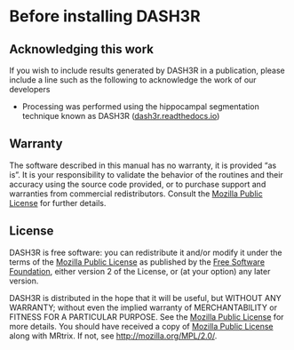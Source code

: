 # Before installing DASH3R

## Acknowledging this work
If you wish to include results generated by DASH3R in a publication, please include a line such as the following to acknowledge the work of our developers

* Processing was performed using the hippocampal segmentation technique known as DASH3R ([dash3r.readthedocs.io](dash3r.readthedocs.io))

## Warranty

The software described in this manual has no warranty, it is provided “as is”. It is your responsibility to validate the behavior of the routines and their accuracy using the source code provided, or to purchase support and warranties from commercial redistributors. Consult the [Mozilla Public License](https://www.mozilla.org/en-US/MPL/2.0/) for further details.


## License

DASH3R is free software: you can redistribute it and/or modify it under the terms of the [Mozilla Public License](https://www.mozilla.org/en-US/MPL/2.0/) as published by the [Free Software Foundation](http://www.fsf.org/), either version 2 of the License, or (at your option) any later version.

DASH3R is distributed in the hope that it will be useful, but WITHOUT ANY WARRANTY; without even the implied warranty of MERCHANTABILITY or FITNESS FOR A PARTICULAR PURPOSE. See the [Mozilla Public License](https://www.mozilla.org/en-US/MPL/2.0/) for more details. You should have received a copy of [Mozilla Public License](https://www.mozilla.org/en-US/MPL/2.0/) along with MRtrix. If not, see http://mozilla.org/MPL/2.0/.
